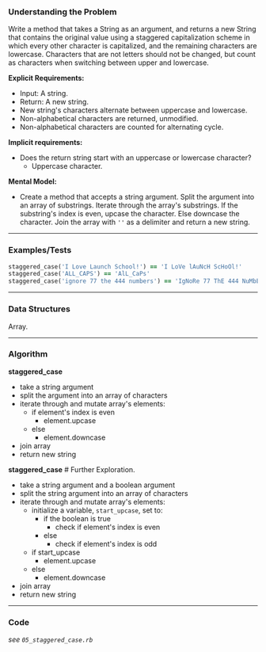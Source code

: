 ### Understanding the Problem
Write a method that takes a String as an argument, and returns a new String that contains the original value using a staggered capitalization scheme in which every other character is capitalized, and the remaining characters are lowercase. Characters that are not letters should not be changed, but count as characters when switching between upper and lowercase.

**Explicit Requirements:**

- Input: A string.
- Return: A new string.
- New string's characters alternate between uppercase and lowercase.
- Non-alphabetical characters are returned, unmodified.
- Non-alphabetical characters are counted for alternating cycle.

**Implicit requirements:**

- Does the return string start with an uppercase or lowercase character?
    - Uppercase character.

**Mental Model:**

- Create a method that accepts a string argument.  Split the argument into an array of substrings.  Iterate through the array's substrings.  If the substring's index is even, upcase the character.  Else downcase the character.  Join the array with `''` as a delimiter and return a new string.

---
### Examples/Tests
```ruby
staggered_case('I Love Launch School!') == 'I LoVe lAuNcH ScHoOl!'
staggered_case('ALL_CAPS') == 'AlL_CaPs'
staggered_case('ignore 77 the 444 numbers') == 'IgNoRe 77 ThE 444 NuMbErS'
```
---
### Data Structures
Array.

---
### Algorithm
**staggered_case**
- take a string argument
- split the argument into an array of characters
- iterate through and mutate array's elements:
  - if element's index is even
    - element.upcase
  - else
    - element.downcase
- join array
- return new string

**staggered_case** # Further Exploration.
- take a string argument and a boolean argument
- split the string argument into an array of characters
- iterate through and mutate array's elements:
  - initialize a variable, `start_upcase`, set to:
    - if the boolean is true
      - check if element's index is even
    - else
      - check if element's index is odd
  - if start_upcase
    - element.upcase
  - else
    - element.downcase
- join array
- return new string
---
### Code
*see `05_staggered_case.rb`*
